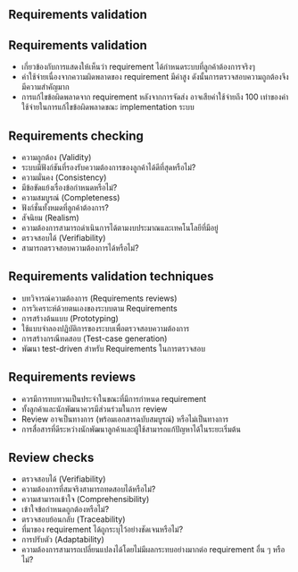 ## Requirements validation
## Requirements validation
*	เกี่ยวข้องกับการแสดงให้เห็นว่า requirement ได้กำหนดระบบที่ลูกค้าต้องการจริงๆ
*	ค่าใช้จ่ายเนื่องจากความผิดพลาดของ requirement มีค่าสูง ดังนั้นการตรวจสอบความถูกต้องจึงมีความสำคัญมาก
*	การแก้ไขข้อผิดพลาดจาก requirement หลังจากการจัดส่ง อาจเสียค่าใช้จ่ายถึง 100 เท่าของค่าใช้จ่ายในการแก้ไขข้อผิดพลาดขณะ implementation ระบบ
## Requirements checking
*	ความถูกต้อง (Validity)
*	ระบบมีฟังก์ชันที่รองรับความต้องการของลูกค้าได้ดีที่สุดหรือไม่?
*	ความมั่นคง (Consistency)
*	มีข้อขัดแย้งเรื่องข้อกำหนดหรือไม่?
*	ความสมบูรณ์ (Completeness)
*	ฟังก์ชั่นทั้งหมดที่ลูกค้าต้องการ?
*	สัจนิยม (Realism)
*	ความต้องการสามารถดำเนินการได้ตามงบประมาณและเทคโนโลยีที่มีอยู่
*	ตรวจสอบได้ (Verifiability)
*	สามารถตรวจสอบความต้องการได้หรือไม่?
## Requirements validation techniques
*	บทวิจารณ์ความต้องการ (Requirements reviews)
*	การวิเคราะห์ด้วยตนเองของระบบตาม Requirements
*	การสร้างต้นแบบ (Prototyping)
*	ใช้แบบจำลองปฏิบัติการของระบบเพื่อตรวจสอบความต้องการ
*	การสร้างกรณีทดสอบ (Test-case generation)
*	พัฒนา test-driven สำหรับ Requirements ในการตรวจสอบ
## Requirements reviews
*	ควรมีการทบทวนเป็นประจำในขณะที่มีการกำหนด requirement
*	ทั้งลูกค้าและนักพัฒนาควรมีส่วนร่วมในการ review
*	Review อาจเป็นทางการ (พร้อมเอกสารฉบับสมบูรณ์) หรือไม่เป็นทางการ 
*	การสื่อสารที่ดีระหว่างนักพัฒนาลูกค้าและผู้ใช้สามารถแก้ปัญหาได้ในระยะเริ่มต้น
## Review checks
*	ตรวจสอบได้ (Verifiability)
*	ความต้องการที่สมจริงสามารถทดสอบได้หรือไม่?
*	ความสามารถเข้าใจ (Comprehensibility)
*	เข้าใจข้อกำหนดถูกต้องหรือไม่?
*	ตรวจสอบย้อนกลับ (Traceability)
*	ที่มาของ requirement ได้ถูกระบุไว้อย่างชัดเจนหรือไม่?
*	การปรับตัว (Adaptability)
*	ความต้องการสามารถเปลี่ยนแปลงได้โดยไม่มีผลกระทบอย่างมากต่อ requirement อื่น ๆ หรือไม่?
